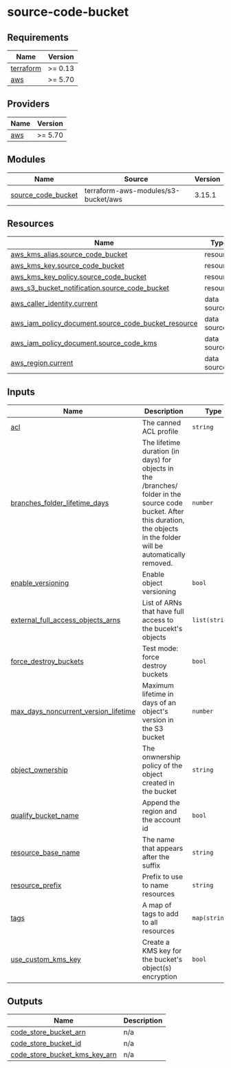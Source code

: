 # source-code-bucket

<!-- BEGIN_TF_DOCS -->
## Requirements

| Name | Version |
|------|---------|
| <a name="requirement_terraform"></a> [terraform](#requirement\_terraform) | >= 0.13 |
| <a name="requirement_aws"></a> [aws](#requirement\_aws) | >= 5.70 |

## Providers

| Name | Version |
|------|---------|
| <a name="provider_aws"></a> [aws](#provider\_aws) | >= 5.70 |

## Modules

| Name | Source | Version |
|------|--------|---------|
| <a name="module_source_code_bucket"></a> [source\_code\_bucket](#module\_source\_code\_bucket) | terraform-aws-modules/s3-bucket/aws | 3.15.1 |

## Resources

| Name | Type |
|------|------|
| [aws_kms_alias.source_code_bucket](https://registry.terraform.io/providers/hashicorp/aws/latest/docs/resources/kms_alias) | resource |
| [aws_kms_key.source_code_bucket](https://registry.terraform.io/providers/hashicorp/aws/latest/docs/resources/kms_key) | resource |
| [aws_kms_key_policy.source_code_bucket](https://registry.terraform.io/providers/hashicorp/aws/latest/docs/resources/kms_key_policy) | resource |
| [aws_s3_bucket_notification.source_code_bucket](https://registry.terraform.io/providers/hashicorp/aws/latest/docs/resources/s3_bucket_notification) | resource |
| [aws_caller_identity.current](https://registry.terraform.io/providers/hashicorp/aws/latest/docs/data-sources/caller_identity) | data source |
| [aws_iam_policy_document.source_code_bucket_resource](https://registry.terraform.io/providers/hashicorp/aws/latest/docs/data-sources/iam_policy_document) | data source |
| [aws_iam_policy_document.source_code_kms](https://registry.terraform.io/providers/hashicorp/aws/latest/docs/data-sources/iam_policy_document) | data source |
| [aws_region.current](https://registry.terraform.io/providers/hashicorp/aws/latest/docs/data-sources/region) | data source |

## Inputs

| Name | Description | Type | Default | Required |
|------|-------------|------|---------|:--------:|
| <a name="input_acl"></a> [acl](#input\_acl) | The canned ACL profile | `string` | `"private"` | no |
| <a name="input_branches_folder_lifetime_days"></a> [branches\_folder\_lifetime\_days](#input\_branches\_folder\_lifetime\_days) | The lifetime duration (in days) for objects in the <repo name>/branches/ folder in the source code bucket. After this duration, the objects in the folder will be automatically removed. | `number` | `30` | no |
| <a name="input_enable_versioning"></a> [enable\_versioning](#input\_enable\_versioning) | Enable object versioning | `bool` | `true` | no |
| <a name="input_external_full_access_objects_arns"></a> [external\_full\_access\_objects\_arns](#input\_external\_full\_access\_objects\_arns) | List of ARNs that have full access to the bucekt's objects | `list(string)` | `[]` | no |
| <a name="input_force_destroy_buckets"></a> [force\_destroy\_buckets](#input\_force\_destroy\_buckets) | Test mode: force destroy buckets | `bool` | `false` | no |
| <a name="input_max_days_noncurrent_version_lifetime"></a> [max\_days\_noncurrent\_version\_lifetime](#input\_max\_days\_noncurrent\_version\_lifetime) | Maximum lifetime in days of an object's version in the S3 bucket | `number` | `7` | no |
| <a name="input_object_ownership"></a> [object\_ownership](#input\_object\_ownership) | The onwnership policy of the object created in the bucket | `string` | `"ObjectWriter"` | no |
| <a name="input_qualify_bucket_name"></a> [qualify\_bucket\_name](#input\_qualify\_bucket\_name) | Append the region and the account id | `bool` | `true` | no |
| <a name="input_resource_base_name"></a> [resource\_base\_name](#input\_resource\_base\_name) | The name that appears after the suffix | `string` | `"source-code"` | no |
| <a name="input_resource_prefix"></a> [resource\_prefix](#input\_resource\_prefix) | Prefix to use to name resources | `string` | `"image-factory"` | no |
| <a name="input_tags"></a> [tags](#input\_tags) | A map of tags to add to all resources | `map(string)` | `{}` | no |
| <a name="input_use_custom_kms_key"></a> [use\_custom\_kms\_key](#input\_use\_custom\_kms\_key) | Create a KMS key for the bucket's object(s) encryption | `bool` | `true` | no |

## Outputs

| Name | Description |
|------|-------------|
| <a name="output_code_store_bucket_arn"></a> [code\_store\_bucket\_arn](#output\_code\_store\_bucket\_arn) | n/a |
| <a name="output_code_store_bucket_id"></a> [code\_store\_bucket\_id](#output\_code\_store\_bucket\_id) | n/a |
| <a name="output_code_store_bucket_kms_key_arn"></a> [code\_store\_bucket\_kms\_key\_arn](#output\_code\_store\_bucket\_kms\_key\_arn) | n/a |
<!-- END_TF_DOCS -->
